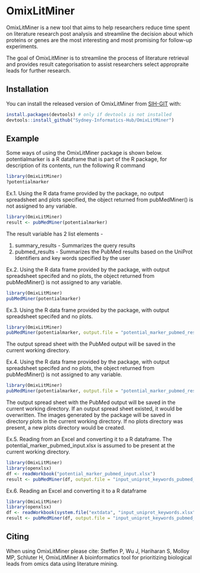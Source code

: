 # OmixLitMiner
OmixLitMiner is a new tool that aims to help researchers reduce time spent on literature research post analysis and streamline the decision about which proteins or genes are the most interesting and most promising for follow-up experiments.

<!-- badges: start -->
<!-- badges: end -->

The goal of OmixLitMiner is to streamline the process of literature retrieval and provides result categorisation to assist researchers select appropraite leads for further research.

## Installation

You can install the released version of OmixLitMiner from [SIH-GIT](https://github.com/Sydney-Informatics-Hub/OmixLitMiner) with:

``` r
install.packages(devtools) # only if devtools is not installed
devtools::install_github("Sydney-Informatics-Hub/OmixLitMiner")
```

## Example

Some ways of using the OmixLitMiner package is shown below.
potentialmarker is a R dataframe that is part of the R package, for description of its contents, run the following R command
``` r
library(OmixLitMiner)
?potentialmarker
```

Ex.1. Using the R data frame provided by the package, no output spreadsheet and plots specified, the object returned from pubMedMiner() is not assigned to any variable.
``` r
library(OmixLitMiner)
result <- pubMedMiner(potentialmarker)
```
The result variable has 2 list elements - 
1. summary_results - Summarizes the query results 
2. pubmed_results - Summarizes the PubMed results based on the UniProt Identifiers and key words specified by the user

Ex.2. Using the R data frame provided by the package, with output spreadsheet specifed and no plots, the object returned from pubMedMiner() is not assigned to any variable.
``` r
library(OmixLitMiner)
pubMedMiner(potentialmarker)
```

Ex.3. Using the R data frame provided by the package, with output spreadsheet specifed and no plots.
``` r
library(OmixLitMiner)
pubMedMiner(potentialmarker, output.file = "potential_marker_pubmed_results.xlsx")
```
The output spread sheet with the PubMed output will be saved in the current working directory.

Ex.4. Using the R data frame provided by the package, with output spreadsheet specifed and no plots, the object returned from pubMedMiner() is not assigned to any variable.
``` r
library(OmixLitMiner)
pubMedMiner(potentialmarker, output.file = "potential_marker_pubmed_results.xlsx", plots.dir = "plots")
```
The output spread sheet with the PubMed output will be saved in the current working directory. If an output spread sheet existed, it would be overwritten.
The images generated by the package will be saved in directory plots in the current working directory. If no plots directory was present, a new plots directory would be created.

Ex.5. Reading from an Excel and converting it to a R dataframe. The potential_marker_pubmed_input.xlsx is assumed to be present at the current working directory.
``` r
library(OmixLitMiner)
library(openxlsx)
df <- readWorkbook("potential_marker_pubmed_input.xlsx")
result <- pubMedMiner(df, output.file = "input_uniprot_keywords_pubmed_results.xlsx", plots.dir = "plots")
```

Ex.6. Reading an Excel and converting it to a R dataframe
``` r
library(OmixLitMiner)
library(openxlsx)
df <- readWorkbook(system.file("extdata", "input_uniprot_keywords.xlsx", package="OmixLitMiner"))
result <- pubMedMiner(df, output.file = "input_uniprot_keywords_pubmed_results.xlsx", plots.dir = "plots")
```

## Citing
When using OmixLitMiner please cite: Steffen P, Wu J, Hariharan S, Molloy MP, Schluter H, OmixLitMiner A bioinformatics tool for prioritizing biological leads from omics data using literature mining.
